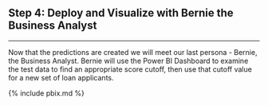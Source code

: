 
<h2> Step 4: Deploy and Visualize with Bernie the Business Analyst </h2>
<hr />

Now that the predictions are created  we will meet our last persona - Bernie, the Business Analyst. Bernie will use the Power BI Dashboard to examine the test data to find an appropriate score cutoff, then use that cutoff value for a new set of loan applicants.

{% include pbix.md %}